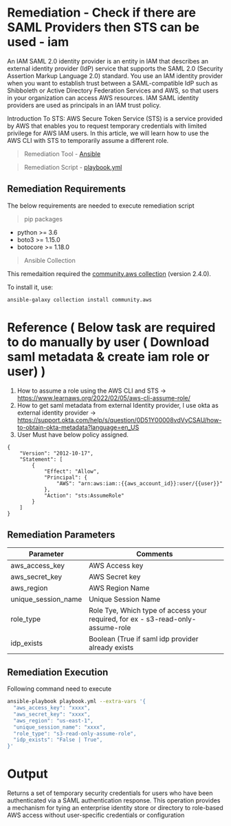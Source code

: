 # Remediation - Check if there are SAML Providers then STS can be used - iam
An IAM SAML 2.0 identity provider is an entity in IAM that describes an external identity provider (IdP) service that supports the SAML 2.0 (Security Assertion Markup Language 2.0) standard. You use an IAM identity provider when you want to establish trust between a SAML-compatible IdP such as Shibboleth or Active Directory Federation Services and AWS, so that users in your organization can access AWS resources. IAM SAML identity providers are used as principals in an IAM trust policy.

Introduction To STS:
AWS Secure Token Service (STS) is a service provided by AWS that enables you to request temporary credentials with limited privilege for AWS IAM users. In this article, we will learn how to use the AWS CLI with STS to temporarily assume a different role.

> Remediation Tool   - [Ansible](https://www.ansible.com/)

> Remediation Script - [playbook.yml](playbook.yml)

## Remediation Requirements
The below requirements are needed to execute remediation script

> pip packages
- python >= 3.6
- boto3 >= 1.15.0
- botocore >= 1.18.0

> Ansible Collection

This remedaition required the [community.aws collection](https://galaxy.ansible.com/community/aws) (version 2.4.0).

To install it, use: 
```sh
ansible-galaxy collection install community.aws
```
# Reference ( Below task are required to do manually by user ( Download saml metadata & create iam role or user) )
1. How to assume a role using the AWS CLI and STS -> https://www.learnaws.org/2022/02/05/aws-cli-assume-role/
2. How to get saml metadata from external Identity provider, I use okta as external identity provider -> https://support.okta.com/help/s/question/0D51Y00008vdVyCSAU/how-to-obtain-okta-metadata?language=en_US
3. User Must have below policy assigned.

```
{
    "Version": "2012-10-17",
    "Statement": [
        {
            "Effect": "Allow",
            "Principal": {
                "AWS": "arn:aws:iam::{{aws_account_id}}:user/{{user}}"
            },
            "Action": "sts:AssumeRole"
        }
    ]
}
```

## Remediation Parameters

| Parameter      | Comments                                                                        |
|----------------|---------------------------------------------------------------------------------|
| aws_access_key | AWS Access key                                                                  |
| aws_secret_key | AWS Secret key                                                                  |
| aws_region         | AWS Region Name                                                                 |
| unique_session_name         | Unique Session Name                                                             |
| role_type         | Role Tye, Which type of access your required, for ex - s3-read-only-assume-role |
| idp_exists         | Boolean (True if saml idp provider already exists                               |



## Remediation Execution
Following command need to execute
```sh
ansible-playbook playbook.yml --extra-vars '{
  "aws_access_key": "xxxx",
  "aws_secret_key": "xxxx",
  "aws_region": "us-east-1",
  "unique_session_name": "xxxx",
  "role_type": "s3-read-only-assume-role",
  "idp_exists": "False | True",
}'
```


# Output
Returns a set of temporary security credentials for users who have been authenticated via a SAML authentication response. This operation provides a mechanism for tying an enterprise identity store or directory to role-based AWS access without user-specific credentials or configuration